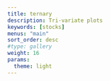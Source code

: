 ```yaml
---
title: ternary
description: Tri-variate plots
keywords: [stocks]
menus: "main"
sort_order: desc
#type: gallery
weight: 16
params:
  theme: light
---
```

